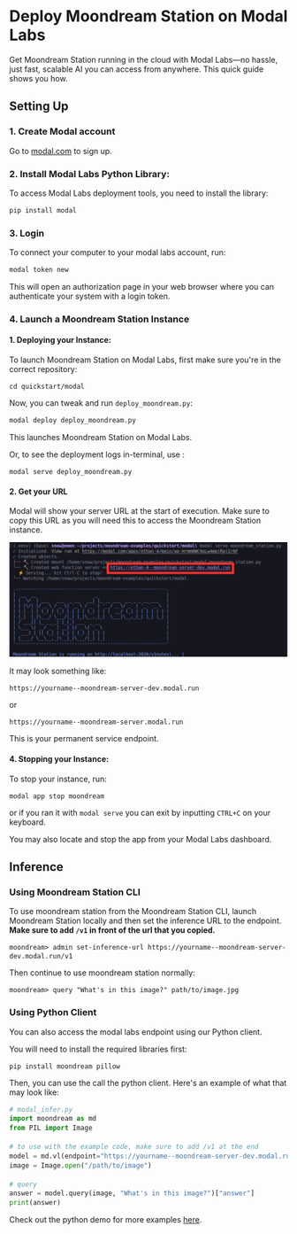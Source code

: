 # Deploy Moondream Station on Modal Labs

Get Moondream Station running in the cloud with Modal Labs—no hassle, just fast, scalable AI you can access from anywhere. This quick guide shows you how.

## Setting Up

### **1. Create Modal account**
Go to [modal.com](https://modal.com) to sign up.

### **2. Install Modal Labs Python Library**:
To access Modal Labs deployment tools, you need to install the library:

   ```bash
   pip install modal
   ```

### **3. Login**
   To connect your computer to your modal labs account, run:
   ```bash
   modal token new
   ```
   This will open an authorization page in your web browser where you can authenticate your system with a login token.

### **4. Launch a Moondream Station Instance**

#### **1. Deploying your Instance**:

To launch Moondream Station on Modal Labs, first make sure you're in the correct repository:

```
cd quickstart/modal
```
Now, you can tweak and run `deploy_moondream.py`:

   ```bash
   modal deploy deploy_moondream.py
   ```

This launches Moondream Station on Modal Labs. 

Or, to see the deployment logs in-terminal, use :

```
modal serve deploy_moondream.py
```

#### **2. Get your URL**
Modal will show your server URL at the start of execution. Make sure to copy this URL as you will need this to access the Moondream Station instance.

![alt text](../../images/modal/example-image.png)

It may look something like:
   ```
   https://yourname--moondream-server-dev.modal.run
   ```
   or
   ```
   https://yourname--moondream-server.modal.run
   ```
   This is your permanent service endpoint.

#### **4. Stopping your Instance**:

To stop your instance, run:

```
modal app stop moondream
```

or if you ran it with `modal serve` you can exit by inputting `CTRL+C` on your keyboard.

You may also locate and stop the app from your Modal Labs dashboard.


## Inference

### Using Moondream Station CLI
To use moondream station from the Moondream Station CLI, launch Moondream Station locally and then set the inference URL to the endpoint. **Make sure to add `/v1` in front of the url that you copied.**

```
moondream> admin set-inference-url https://yourname--moondream-server-dev.modal.run/v1
```

Then continue to use moondream station normally:

```
moondream> query "What's in this image?" path/to/image.jpg
```

### Using Python Client
You can also access the modal labs endpoint using our Python client.

You will need to install the required libraries first:

```
pip install moondream pillow
```

Then, you can use the call the python client. Here's an example of what that may look like:

```python
# modal_infer.py
import moondream as md
from PIL import Image

# to use with the example code, make sure to add /v1 at the end
model = md.vl(endpoint="https://yourname--moondream-server-dev.modal.run/v1")
image = Image.open("/path/to/image")

# query
answer = model.query(image, "What's in this image?")["answer"]
print(answer)
```

Check out the python demo for more examples [here](modal_infer.py).